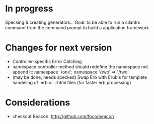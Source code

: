 # In progress
Specking & creating generators... 
Goal: to be able to run a cilantro command from the command prompt to build a application framework

# Changes for next version 
* Controller-specific Error Catching
* namespace controller method should redefine the namespace not append it: namespace '/one'; namespace '/two' => '/two'
* (may be done, needs specked) Swap Erb with Erubis for template handeling of .erb or .rhtml files (for faster erb processing)

# Considerations
* checkout Beacon: http://github.com/foca/beacon